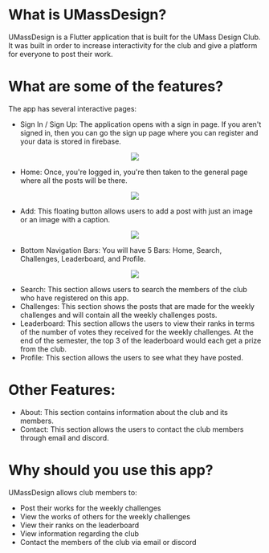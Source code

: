 # What is UMassDesign?

UMassDesign is a Flutter application that is built for the UMass Design Club. It was built in order to increase interactivity for the club and give a platform for everyone to post their work. 

# What are some of the features?
The app has several interactive pages: 
* Sign In / Sign Up: The application opens with a sign in page. If you aren't signed in, then you can go the sign up page where you can register and your data is stored in firebase.

<p align = "center">
  <img src = "https://media.giphy.com/media/fW5cbr8nL0zrFRF6wg/giphy.gif">
</p>

* Home: Once, you're logged in, you're then taken to the general page where all the posts will be there.

<p align = "center">
  <img src = "https://media.giphy.com/media/JsnikrSM2cA4nGMcpR/giphy.gif">
</p>


* Add: This floating button allows users to add a post with just an image or an image with a caption. 

<p align = "center">
  <img src = "https://media.giphy.com/media/Ieuu4cwZQR1Td9QYvi/giphy.gif">
</p>


* Bottom Navigation Bars: You will have 5 Bars: Home, Search, Challenges, Leaderboard, and Profile.

<p align = "center">
  <img src = "https://media.giphy.com/media/cOVcSe0v7LdVw8ITgm/giphy.gif">
</p>


* Search: This section allows users to search the members of the club who have registered on this app.  
* Challenges: This section shows the posts that are made for the weekly challenges and will contain all the weekly challenges posts. 
* Leaderboard: This section allows the users to view their ranks in terms of the number of votes they received for the weekly challenges. At the end of the semester, the top 3 of the leaderboard would each get a prize from the club.  
* Profile: This section allows the users to see what they have posted. 

#  Other Features:

* About: This section contains information about the club and its members. 
* Contact: This section allows the users to contact the club members through email and discord.

# Why should you use this app?
UMassDesign allows club members to:
* Post their works for the weekly challenges
* View the works of others for the weekly challenges
* View their ranks on the leaderboard
* View information regarding the club  
* Contact the members of the club via email or discord
